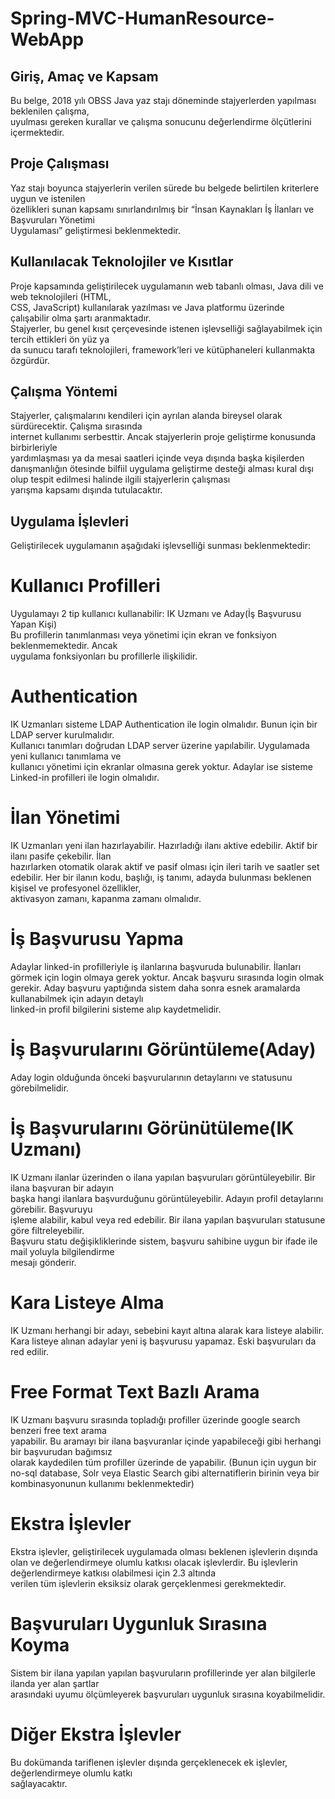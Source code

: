 # Spring-MVC-HumanResource-WebApp

## Giriş,	Amaç	ve	Kapsam
Bu	 belge, 2018 yılı	 OBSS	 Java	 yaz	 stajı	 döneminde	 stajyerlerden	 yapılması	 beklenilen	 çalışma,	
uyulması	gereken	kurallar	ve	çalışma	sonucunu	değerlendirme	ölçütlerini	içermektedir.	

## Proje	Çalışması
Yaz	 stajı	 boyunca	 stajyerlerin	 verilen	 sürede	 bu	 belgede	 belirtilen	 kriterlere	 uygun	 ve	 istenilen	
özellikleri	 sunan	 kapsamı	 sınırlandırılmış	 bir	 “İnsan	 Kaynakları	 İş	 İlanları	 ve	 Başvuruları	 Yönetimi	
Uygulaması”	geliştirmesi	beklenmektedir.

## Kullanılacak	Teknolojiler ve	Kısıtlar
Proje kapsamında	geliştirilecek	uygulamanın	web	tabanlı	olması,	Java	dili ve	web	teknolojileri	(HTML,	
CSS,	JavaScript)	kullanılarak yazılması	ve	Java	platformu	üzerinde	çalışabilir	olma	şartı	aranmaktadır.	
Stajyerler,	bu	genel	kısıt	çerçevesinde	istenen	işlevselliği	sağlayabilmek	için	tercih	ettikleri	ön	yüz	ya	
da	sunucu	tarafı	teknolojileri,	framework’leri	ve	kütüphaneleri	kullanmakta	özgürdür.

## Çalışma	Yöntemi
Stajyerler,	 çalışmalarını	 kendileri	 için	 ayrılan	 alanda	 bireysel	 olarak	 sürdürecektir.	 Çalışma	 sırasında	
internet	 kullanımı	 serbesttir. Ancak	 stajyerlerin	 proje	 geliştirme	 konusunda	 birbirleriyle	
yardımlaşması	ya	da	mesai	saatleri	içinde	veya	dışında	başka kişilerden danışmanlığın	ötesinde	bilfiil	
uygulama	geliştirme	desteği alması	kural	dışı	olup	 tespit	edilmesi	halinde	ilgili	 stajyerlerin	çalışması	
yarışma	kapsamı	dışında	tutulacaktır.

## Uygulama	İşlevleri
Geliştirilecek	uygulamanın	aşağıdaki	işlevselliği	sunması	beklenmektedir:

# Kullanıcı	Profilleri
Uygulamayı	2	tip	kullanıcı	kullanabilir:	IK	Uzmanı	ve	Aday(İş	Başvurusu	Yapan	Kişi)	
Bu	 profillerin	 tanımlanması	 veya	 yönetimi	 için	 ekran	 ve	 fonksiyon	 beklenmemektedir.	 Ancak	
uygulama	fonksiyonları	bu	profillerle	ilişkilidir.

# Authentication
IK	Uzmanları	sisteme	LDAP	Authentication	ile	login	olmalıdır.	Bunun	için	bir	LDAP	server	kurulmalıdır.	
Kullanıcı	tanımları	doğrudan	LDAP	server	üzerine	yapılabilir.	Uygulamada	yeni	kullanıcı	tanımlama	ve	
kullanıcı	yönetimi	için	ekranlar	olmasına	gerek	yoktur.
Adaylar	ise	sisteme	Linked-in	profilleri	ile	login	olmalıdır.

# İlan	Yönetimi
IK	Uzmanları	yeni	ilan	hazırlayabilir.	Hazırladığı	ilanı	aktive	edebilir.	Aktif	bir	ilanı	pasife	çekebilir.	İlan	
hazırlarken	otomatik	olarak	aktif	ve	pasif	olması	için	ileri	tarih	ve	saatler	set	edebilir. 
Her	 bir	 ilanın	 kodu,	 başlığı,	 iş	 tanımı,	 adayda	 bulunması	 beklenen	 kişisel	 ve	 profesyonel	 özellikler,	
aktivasyon	zamanı,	kapanma	zamanı olmalıdır.

# İş	Başvurusu	Yapma
Adaylar	 linked-in	 profilleriyle	 iş	 ilanlarına	 başvuruda	 bulunabilir.	 İlanları	 görmek	 için	 login	 olmaya	
gerek	yoktur.	Ancak	başvuru	sırasında	login	olmak	gerekir.
Aday	 başvuru	 yaptığında	 sistem	 daha	 sonra	 esnek	 aramalarda	 kullanabilmek	 için	 adayın	 detaylı	
linked-in	profil	bilgilerini	sisteme	alıp	kaydetmelidir.

# İş	Başvurularını	Görüntüleme(Aday)
Aday	login	olduğunda	önceki	başvurularının	detaylarını	ve	statusunu	görebilmelidir.

# İş	Başvurularını	Görünütüleme(IK	Uzmanı)
IK	Uzmanı	ilanlar	üzerinden	o	ilana	yapılan	başvuruları	görüntüleyebilir.	Bir	ilana	başvuran	bir	adayın	
başka	 hangi	 ilanlara	 başvurduğunu	 görüntüleyebilir.	 Adayın	 profil	 detaylarını	 görebilir.	 Başvuruyu	
işleme	 alabilir,	 kabul	 veya	 red	 edebilir.	 Bir	 ilana	 yapılan	 başvuruları	 statusune	 göre	 filtreleyebilir.	
Başvuru	statu	değişikliklerinde	sistem,	başvuru	sahibine	uygun	bir	ifade	ile	mail	yoluyla	bilgilendirme	
mesajı	gönderir.	

# Kara	Listeye	Alma
IK	 Uzmanı	 herhangi	 bir	 adayı,	 sebebini	 kayıt	 altına	 alarak	 kara	 listeye	 alabilir.	 Kara	 listeye	 alınan	
adaylar	yeni	iş	başvurusu	yapamaz.	Eski	başvuruları	da	red	edilir.

# Free	Format	Text	Bazlı	Arama
IK	 Uzmanı	 başvuru	 sırasında	 topladığı	 profiller	 üzerinde	 google	 search	 benzeri	 free	 text	 arama	
yapabilir.	Bu	aramayı	bir	ilana	başvuranlar	içinde	yapabileceği	gibi	herhangi	bir	başvurudan	bağımsız	
olarak	 kaydedilen	 tüm	 profiller	 üzerinde	 de	 yapabilir.	 (Bunun	 için	 uygun	 bir	 no-sql	 database,	 	 Solr
veya	Elastic	Search	gibi	alternatiflerin	birinin	veya	bir	kombinasyonunun	kullanımı	beklenmektedir)

# Ekstra	İşlevler
Ekstra	işlevler, geliştirilecek	uygulamada	olması	beklenen	işlevlerin	dışında	olan	ve	değerlendirmeye	
olumlu	 katkısı	 olacak	 işlevlerdir.	 Bu	 işlevlerin	 değerlendirmeye	 katkısı	 olabilmesi	 için	 2.3 altında	
verilen	tüm	işlevlerin	eksiksiz	olarak	gerçeklenmesi	gerekmektedir.

# Başvuruları	Uygunluk	Sırasına	Koyma
Sistem	 bir	 ilana	 yapılan	 yapılan	 başvuruların	 profillerinde	 yer	 alan	 bilgilerle	 ilanda	 yer	 alan	 şartlar	
arasındaki	uyumu	ölçümleyerek	başvuruları	uygunluk	sırasına	koyabilmelidir.

# Diğer	Ekstra	İşlevler
Bu	 dokümanda	 tariflenen	 işlevler	 dışında	 gerçeklenecek	 ek	 işlevler,	 değerlendirmeye	 olumlu	 katkı	
sağlayacaktır.
